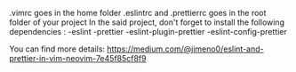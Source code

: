 .vimrc goes in the home folder
.eslintrc and .prettierrc goes in the root folder of your project
In the said project, don't forget to install the following dependencies : 
-eslint
-prettier
-eslint-plugin-prettier
-eslint-config-prettier

You can find more details: https://medium.com/@jimeno0/eslint-and-prettier-in-vim-neovim-7e45f85cf8f9
